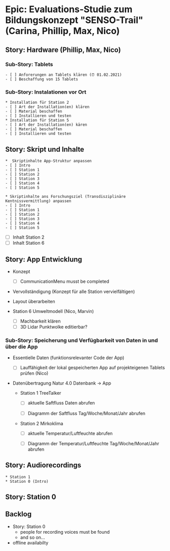 # Epic: Evaluations-Studie zum Bildungskonzept "SENSO-Trail" (Carina, Phillip, Max, Nico)

## Story: Hardware (Phillip, Max, Nico)
### Sub-Story: Tablets  
    - [ ] Anforerungen an Tablets klären (⏰ 01.02.2021)
    - [ ] Beschaffung von 15 Tablets
### Sub-Story: Instalationen vor Ort
    * Installation für Station 2
    - [ ] Art der Installation(en) klären
    - [ ] Material beschaffen
    - [ ] Installieren und testen
    * Installation für Station 5
    - [ ] Art der Installation(en) kären 
    - [ ] Material beschaffen
    - [ ] Installieren und testen

## Story: Skript und Inhalte

    *  Skriptinhalte App-Struktur anpassen
    - [ ] Intro 
    - [ ] Station 1
    - [ ] Station 2
    - [ ] Station 3
    - [ ] Station 4
    - [ ] Station 5

    * Skriptinhalte ans Forschungsziel (Transdisziplinäre Kentnissvermittlung) anpassen
    - [ ] Intro 
    - [ ] Station 1
    - [ ] Station 2
    - [ ] Station 3
    - [ ] Station 4
    - [ ] Station 5


- [ ] Inhalt Station 2
- [ ] Inhalt Station 6
## Story: App Entwicklung

* Konzept
    - [ ] CommunicationMenu musst be completed
    
* Vervollständigung (Konzept für alle Station vervielfältigen)
    
* Layout überarbeiten

* Station 6 Umweltmodell (Nico, Marvin)
    - [ ] Machbarkeit klären
    - [ ] 3D Lidar Punktwolke editierbar?
    
### Sub-Story: Speicherung und Verfügbarkeit von Daten in und über die App 
 * Essentielle Daten (funktionsrelevanter Code der App)
    - [ ] Lauffähigkeit der lokal gespeicherten App auf projekteigenen Tablets prüfen (Nico)

* Datenübertragung Natur 4.0 Datenbank -> App

    * Station 1 TreeTalker

        - [ ] aktuelle Saftfluss Daten abrufen

        - [ ] Diagramm der Saftfluss Tag/Woche/Monat/Jahr abrufen

    * Station 2 Mirkoklima

        - [ ] aktuelle Temperatur/Luftfeuchte abrufen

        - [ ] Diagramm der Temperatur/Luftfeuchte Tag/Woche/Monat/Jahr abrufen





## Story: Audiorecordings



    * Station 1
    * Station 0 (Intro)

## Story: Station 0

## Backlog

* Story: Station 0
    * people for recording voices must be found
    * and so on...
* offline availabilty


